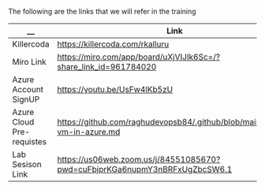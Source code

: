 The following are the links that we will refer in the training 

| __  | Link | Comments |
| ------------- | ------------- | ------------- |
| Killercoda | https://killercoda.com/rkalluru |  |
| Miro Link | https://miro.com/app/board/uXjVIJIk6Sc=/?share_link_id=961784020 | |
| Azure Account SignUP | https://youtu.be/UsFw4lKb5zU | |
| Azure Cloud Pre-requistes | https://github.com/raghudevopsb84/.github/blob/main/create-vm-in-azure.md | |
| Lab Sesison Link | https://us06web.zoom.us/j/84551085670?pwd=cuFbjprKGa6nupmY3nBRFxUgZbcSW6.1 | Timings 1PM to 9PM IST |



